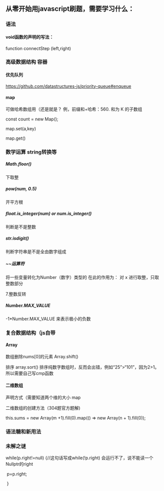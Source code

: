 ## 从零开始用javascript刷题，需要学习什么：

### 语法

#### void函数的声明的写法：

function connectStep (left,right) 

### 高级数据结构 容器

#### 优先队列

<https://github.com/datastructures-js/priority-queue#enqueue>

#### map

可做哈希数组用（还是就是？ 例，前缀和+哈希：560. 和为 K 的子数组

const count = new Map();  

map.set(a,key)  

map.get()

### 数学运算 string转换等

##### Math.floor()

下取整    

##### pow(num, 0.5)

开平方根     

##### float.is_integer(num) or num.is_integer()

判断是不是整数   

##### str.isdigit()

判断字符串是不是全由数字组成

##### ~~运算符 

将一些变量转化为Number（数字）类型的  在此的作用为： 对 x 进行取整，只取整数部分

7.整数反转

##### Number.MAX_VALUE

-1*Number.MAX_VALUE 来表示极小的负数

### 复合数据结构（js自带

#### Array

数组删除nums[0]的元素  Array.shift()

排序 array.sort() 排序纯数字数组时，反而会出错，例如“25”>“101”，因为2>1。所以需要自己写cmp函数

#### 二维数组

声明方式（需要知道两个维的大小 map 

二维数组的创建方法（304题官方题解) 

this.sums = new Array(m +1).fill(0).map(() => new Array(n + 1).fill(0));

### 语法糖和新用法

### 未解之谜

while(p.right!=null) {//这句话写成while(!p.right) 会运行不了，说不能读一个Nullptr的right

​        p=p.right;

​    }





